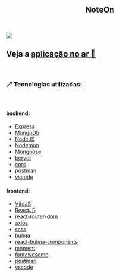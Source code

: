 <h2 align="center">NoteOn</h2>

<br>

![](./.github/.png)

## Veja a  <a href="" target="_blank">aplicação no ar 🚀 </a>

<br>

### 🪄 Tecnologias utilizadas:
<br>

#### backend: 
- [Express](https://expressjs.com/)
- [MongoDb](https://www.mongodb.com/)
- [NodeJS](https://nodejs.org/)
- [Nodemon](https://nodemon.io/)
- [Mongoose](https://mongoosejs.com/)
- [bcrypt](https://www.npmjs.com/package/bcrypt)
- [cors](https://www.npmjs.com/package/cors)
- [postman](https://www.postman.com/)
- [vscode](https://code.visualstudio.com/)

#### frontend:

- [ViteJS](https://vitejs.dev/)
- [ReactJS](https://reactjs.org/)
- [react-router-dom](https://reactrouter.com/en/main)
- [axios](https://axios-http.com/docs/intro)
- [scss](https://sass-lang.com/)
- [bulma](https://bulma.io/)
- [react-bulma-components](https://couds.github.io/react-bulma-components/?path=/story/welcome--page)
- [moment](https://momentjs.com/)
- [fontawesome](https://fontawesome.com/)
- [postman](https://www.postman.com/)
- [vscode](https://code.visualstudio.com/)

